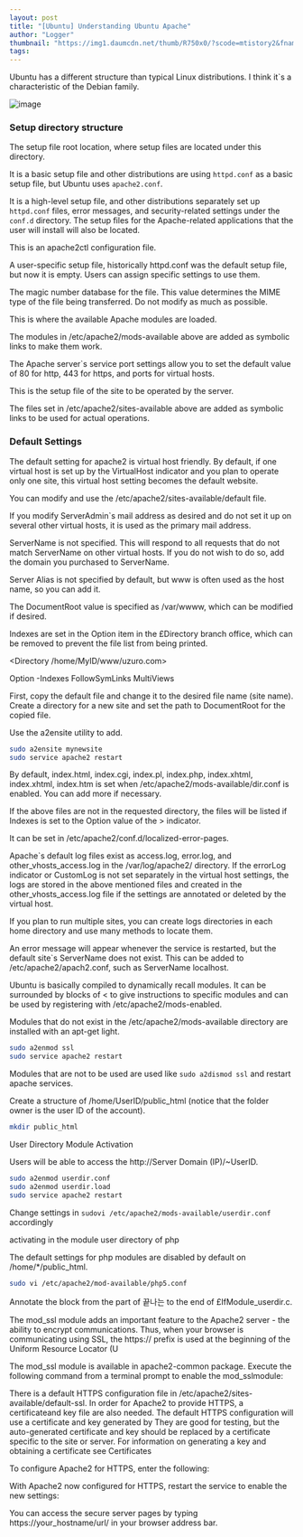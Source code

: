 ```yaml
---
layout: post
title: "[Ubuntu] Understanding Ubuntu Apache"
author: "Logger"
thumbnail: "https://img1.daumcdn.net/thumb/R750x0/?scode=mtistory2&fname=https%3A%2F%2Ft1.daumcdn.net%2Fcfile%2Ftistory%2F23599B33554191E41B"
tags: 
---
```



Ubuntu has a different structure than typical Linux distributions. I think it`s a characteristic of the Debian family.

![image](https://t1.daumcdn.net/cfile/tistory/23599B33554191E41B)

### Setup directory structure

The setup file root location, where setup files are located under this directory.

It is a basic setup file and other distributions are using `httpd.conf` as a basic setup file, but Ubuntu uses `apache2.conf`.

It is a high-level setup file, and other distributions separately set up `httpd.conf` files, error messages, and security-related settings under the `conf.d` directory. The setup files for the Apache-related applications that the user will install will also be located.

This is an apache2ctl configuration file.

A user-specific setup file, historically httpd.conf was the default setup file, but now it is empty. Users can assign specific settings to use them.

The magic number database for the file. This value determines the MIME type of the file being transferred. Do not modify as much as possible.

This is where the available Apache modules are loaded.

The modules in /etc/apache2/mods-available above are added as symbolic links to make them work.

The Apache server`s service port settings allow you to set the default value of 80 for http, 443 for https, and ports for virtual hosts.

This is the setup file of the site to be operated by the server.

The files set in /etc/apache2/sites-available above are added as symbolic links to be used for actual operations.

### Default Settings

The default setting for apache2 is virtual host friendly. By default, if one virtual host is set up by the VirtualHost indicator and you plan to operate only one site, this virtual host setting becomes the default website.

You can modify and use the /etc/apache2/sites-available/default file.

If you modify ServerAdmin`s mail address as desired and do not set it up on several other virtual hosts, it is used as the primary mail address.

ServerName is not specified. This will respond to all requests that do not match ServerName on other virtual hosts. If you do not wish to do so, add the domain you purchased to ServerName.

Server Alias is not specified by default, but www is often used as the host name, so you can add it.

The DocumentRoot value is specified as /var/wwww, which can be modified if desired.

Indexes are set in the Option item in the £Directory branch office, which can be removed to prevent the file list from being printed.

<Directory /home/MyID/www/uzuro.com>

Option -Indexes FollowSymLinks MultiViews

First, copy the default file and change it to the desired file name (site name). Create a directory for a new site and set the path to DocumentRoot for the copied file.

Use the a2ensite utility to add.

```bash
sudo a2ensite mynewsite
sudo service apache2 restart

```

By default, index.html, index.cgi, index.pl, index.php, index.xhtml, index.xhtml, index.htm is set when /etc/apache2/mods-available/dir.conf is enabled. You can add more if necessary.

If the above files are not in the requested directory, the files will be listed if Indexes is set to the Option value of the > indicator.

It can be set in /etc/apache2/conf.d/localized-error-pages.

Apache`s default log files exist as access.log, error.log, and other_vhosts_access.log in the /var/log/apache2/ directory. If the errorLog indicator or CustomLog is not set separately in the virtual host settings, the logs are stored in the above mentioned files and created in the other_vhosts_access.log file if the settings are annotated or deleted by the virtual host.

If you plan to run multiple sites, you can create logs directories in each home directory and use many methods to locate them.

An error message will appear whenever the service is restarted, but the default site`s ServerName does not exist. This can be added to /etc/apache2/apach2.conf, such as ServerName localhost.

Ubuntu is basically compiled to dynamically recall modules. It can be surrounded by blocks of < to give instructions to specific modules and can be used by registering with /etc/apache2/mods-enabled.

Modules that do not exist in the /etc/apache2/mods-available directory are installed with an apt-get light.

```bash
sudo a2enmod ssl
sudo service apache2 restart

```

Modules that are not to be used are used like `sudo a2dismod ssl` and restart apache services.

Create a structure of /home/UserID/public_html (notice that the folder owner is the user ID of the account).

```bash
mkdir public_html

```

User Directory Module Activation

Users will be able to access the http://Server Domain (IP)/~UserID.

```bash
sudo a2enmod userdir.conf
sudo a2enmod userdir.load
sudo service apache2 restart

```

Change settings in `sudovi /etc/apache2/mods-available/userdir.conf` accordingly

activating in the module user directory of php

The default settings for php modules are disabled by default on /home/*/public_html.

```bash
sudo vi /etc/apache2/mod-available/php5.conf

```

Annotate the block from the part of 끝나는 to the end of £IfModule_userdir.c.

The mod_ssl module adds an important feature to the Apache2 server - the ability to encrypt communications. Thus, when your browser is communicating using SSL, the https:// prefix is used at the beginning of the Uniform Resource Locator (U

The mod_ssl module is available in apache2-common package. Execute the following command from a terminal prompt to enable the mod_sslmodule:

There is a default HTTPS configuration file in /etc/apache2/sites-available/default-ssl. In order for Apache2 to provide HTTPS, a certificateand key file are also needed. The default HTTPS configuration will use a certificate and key generated by They are good for testing, but the auto-generated certificate and key should be replaced by a certificate specific to the site or server. For information on generating a key and obtaining a certificate see Certificates

To configure Apache2 for HTTPS, enter the following:

With Apache2 now configured for HTTPS, restart the service to enable the new settings:

You can access the secure server pages by typing https://your_hostname/url/ in your browser address bar.